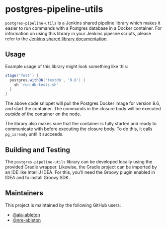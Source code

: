 # postgres-pipeline-utils

`postgres-pipeline-utils` is a Jenkins shared pipeline library which makes it easier to
run commands with a Postgres database in a Docker container. For information on using this
library in your Jenkins pipeline scripts, please refer to the [Jenkins shared library
documentation][jenkins-shared-lib-usage].


## Usage

Example usage of this library might look something like this:

```groovy
stage('Test') {
  postgres.withDb('testdb', '9.6') {
    sh 'run-db-tests.sh'
  }
}
```

The above code snippet will pull the Postgres Docker image for version 9.6, and start the
container. The commands in the closure body will be executed *outside* of the container on
the node.

The library also makes sure that the container is fully started and ready to communicate
with before executing the closure body. To do this, it calls `pg_isready` until it
succeeds.


## Building and Testing

The `postgres-pipeline-utils` library can be developed locally using the provided Gradle
wrapper. Likewise, the Gradle project can be imported by an IDE like IntelliJ IDEA. For
this, you'll need the Groovy plugin enabled in IDEA and to install Groovy SDK.


## Maintainers

This project is maintained by the following GitHub users:

- [@ala-ableton](https://github.com/ala-ableton)
- [@nre-ableton](https://github.com/nre-ableton)


[jenkins-shared-lib-usage]: https://jenkins.io/doc/book/pipeline/shared-libraries/#using-libraries
